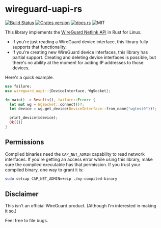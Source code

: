 # wireguard-uapi-rs

[![Build Status](https://travis-ci.org/gluxon/wireguard-uapi-rs.svg?branch=develop)](https://travis-ci.org/gluxon/wireguard-uapi-rs)
[![Crates version](https://img.shields.io/crates/v/wireguard-uapi.svg)](https://crates.io/crates/wireguard-uapi)
[![docs.rs](https://docs.rs/wireguard-uapi/badge.svg?version=0.2.0)](https://docs.rs/wireguard-uapi)
![MIT](https://img.shields.io/github/license/gluxon/wireguard-uapi-rs)

This library implements the [WireGuard Netlink API](https://git.zx2c4.com/WireGuard/tree/src/uapi/wireguard.h) in Rust for Linux.

- If you're just reading a WireGuard device interface, this library fully supports that functionality.
- If you're creating new WireGuard device interfaces, this library has partial support. Creating and deleting device interfaces is possible, but there's no ability at the moment for adding IP addresses to those devices.

Here's a quick example.

```rust
use failure;
use wireguard_uapi::{DeviceInterface, WgSocket};

fn main() -> Result<(), failure::Error> {
  let mut wg = WgSocket::connect()?;
  let device = wg.get_device(DeviceInterface::from_name("wgtest0"))?;

  print_device(&device);
  Ok(())
}
```

## Permissions

Compiled binaries need the `CAP_NET_ADMIN` capability to read network interfaces. If you're getting an access error while using this library, make sure the compiled executable has that permission. If you trust your compiled binary, one way to grant it is:

```sh
sudo setcap CAP_NET_ADMIN=+eip ./my-compiled-binary
```

## Disclaimer

This isn't an official WireGuard product. (Although I'm interested in making it so.)

Feel free to file bugs.
